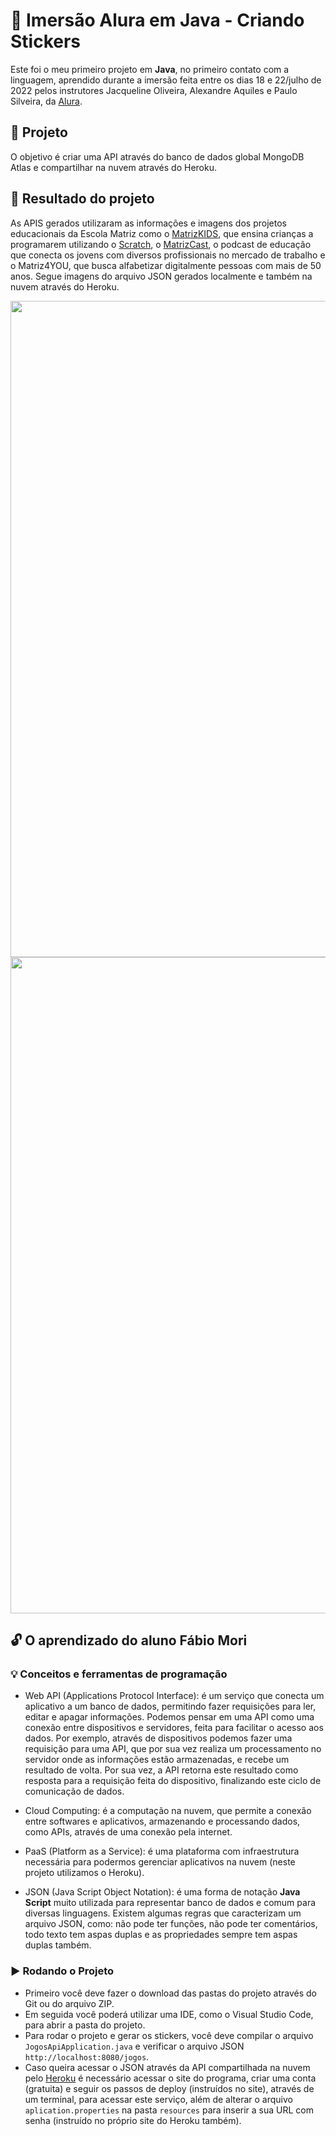 # :school: Imersão Alura em Java - Criando Stickers

Este foi o meu primeiro projeto em **Java**, no primeiro contato com a linguagem, aprendido durante a imersão feita entre os dias 18 e 22/julho de 2022 pelos instrutores Jacqueline Oliveira, Alexandre Aquiles e Paulo Silveira, da [Alura](https://www.alura.com.br/).

## :notebook_with_decorative_cover: Projeto

O objetivo é criar uma API através do banco de dados global MongoDB Atlas e compartilhar na nuvem através do Heroku.

## :open_file_folder: Resultado do projeto

As APIS gerados utilizaram as informações e imagens dos projetos educacionais da Escola Matriz como o [MatrizKIDS](https://www.instagram.com/matrizkids/), que ensina crianças a programarem utilizando o [Scratch](https://scratch.mit.edu/users/FabioMori/projects/), o [MatrizCast](https://www.youtube.com/c/MatrizCast), o podcast de educação que conecta os jovens com diversos profissionais no mercado de trabalho e o Matriz4YOU, que busca alfabetizar digitalmente pessoas com mais de 50 anos.
Segue imagens do arquivo JSON gerados localmente e também na nuvem através do Heroku.

<img src="https://user-images.githubusercontent.com/101336111/181371106-f05f102d-205c-4880-822a-c12c7d925c8a.png" width="850" height="1050"> 
<img src="https://user-images.githubusercontent.com/101336111/181371171-73a9be58-eb2f-4924-a28c-86836ca5e211.png" width="850" height="1050">

## :unlock: O aprendizado do aluno Fábio Mori
### :bulb: Conceitos e ferramentas de programação

- Web API (Applications Protocol Interface): é um serviço que conecta um aplicativo a um banco de dados, permitindo fazer requisições para ler, editar e apagar informações. Podemos pensar em uma API como uma conexão entre dispositivos e servidores, feita para facilitar o acesso aos dados. Por exemplo, através de dispositivos podemos fazer uma requisição para uma API, que por sua vez realiza um processamento no servidor onde as informações estão armazenadas, e recebe um resultado de volta. Por sua vez, a API retorna este resultado como resposta para a requisição feita do dispositivo, finalizando este ciclo de comunicação de dados. 

- Cloud Computing: é a computação na nuvem, que permite a conexão entre softwares e aplicativos, armazenando e processando dados, como APIs, através de uma conexão pela internet. 

- PaaS (Platform as a Service): é uma plataforma com infraestrutura necessária para podermos gerenciar aplicativos na nuvem (neste projeto utilizamos o Heroku).

- JSON (Java Script Object Notation): é uma forma de notação **Java Script** muito utilizada para representar banco de dados e comum para diversas linguagens. Existem algumas regras que caracterizam um arquivo JSON, como: não pode ter funções, não pode ter comentários, todo texto tem aspas duplas e as propriedades sempre tem aspas duplas também.

### :arrow_forward: Rodando o Projeto
- Primeiro você deve fazer o download das pastas do projeto através do Git ou do arquivo ZIP.
- Em seguida você poderá utilizar uma IDE, como o Visual Studio Code, para abrir a pasta do projeto.
- Para rodar o projeto e gerar os stickers, você deve compilar o arquivo ``JogosApiApplication.java`` e verificar o arquivo JSON ``http://localhost:8080/jogos``.
- Caso queira acessar o JSON através da API compartilhada na nuvem pelo [Heroku](https://dashboard.heroku.com/apps) é necessário acessar o site do programa, criar uma conta (gratuita) e seguir os passos de deploy (instruídos no site), através de um terminal, para acessar este serviço, além de alterar o arquivo ``aplication.properties`` na pasta ``resources`` para inserir a sua URL com senha (instruído no próprio site do Heroku também).
